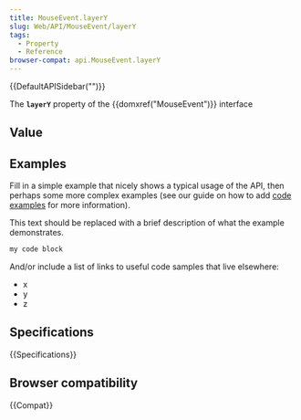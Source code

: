 ```yaml
---
title: MouseEvent.layerY
slug: Web/API/MouseEvent/layerY
tags:
  - Property
  - Reference
browser-compat: api.MouseEvent.layerY
---
```

{{DefaultAPISidebar("")}}

The **`layerY`** property of the {{domxref("MouseEvent")}} interface 

## Value



## Examples

Fill in a simple example that nicely shows a typical usage of the API, then perhaps some more complex examples (see our guide on how to add [code examples](/en-US/docs/MDN/Contribute/Structures/Code_examples) for more information).

This text should be replaced with a brief description of what the example demonstrates.

```js
my code block
```

And/or include a list of links to useful code samples that live elsewhere:

*   x
*   y
*   z

## Specifications

{{Specifications}}

## Browser compatibility

{{Compat}}


